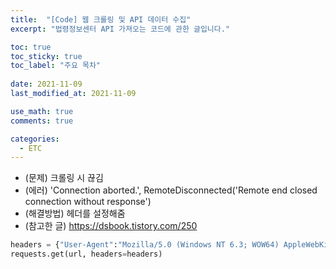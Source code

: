 ```yaml
---
title:  "[Code] 웹 크롤링 및 API 데이터 수집"
excerpt: "법령정보센터 API 가져오는 코드에 관한 글입니다."

toc: true
toc_sticky: true
toc_label: "주요 목차"
 
date: 2021-11-09
last_modified_at: 2021-11-09

use_math: true
comments: true

categories:
  - ETC
---
```




- (문제) 크롤링 시 끊김
- (에러) 'Connection aborted.', RemoteDisconnected('Remote end closed connection without response')
- (해결방법) 헤더를 설정해줌
- (참고한 글) https://dsbook.tistory.com/250

```python
headers = {"User-Agent":"Mozilla/5.0 (Windows NT 6.3; WOW64) AppleWebKit/537.36 (KHTML, like Gecko) Chrome/44.0.2403.157 Safari/537.36"}
requests.get(url, headers=headers)
```





